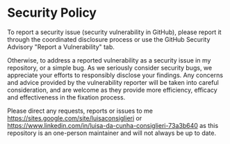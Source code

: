# Security Policy

To report a security issue (security vulnerability in GitHub), please report it through the coordinated disclosure process or use the GitHub Security Advisory "Report a Vulnerability" tab.

Otherwise, to address a reported vulnerability as a security issue in my repository, or a simple bug. 
As we seriously consider security bugs, we appreciate your efforts to responsibly disclose your findings. Any concerns and advice provided by the vulnerability reporter will be taken into careful consideration, and are welcome as they provide more efficiency, efficacy and effectiveness in the fixation process.

Please direct any requests, reports or issues to me https://sites.google.com/site/luisaconsiglieri or https://www.linkedin.com/in/luisa-da-cunha-consiglieri-73a3b640
as this repository is an one-person maintainer and will not always be up to date.
